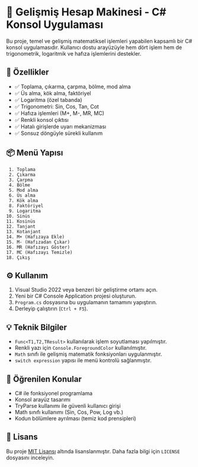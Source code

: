 
# 🧮 Gelişmiş Hesap Makinesi - C# Konsol Uygulaması

Bu proje, temel ve gelişmiş matematiksel işlemleri yapabilen kapsamlı bir C# konsol uygulamasıdır. Kullanıcı dostu arayüzüyle hem dört işlem hem de trigonometrik, logaritmik ve hafıza işlemlerini destekler.

## 🚀 Özellikler

- ✅ Toplama, çıkarma, çarpma, bölme, mod alma
- ✅ Üs alma, kök alma, faktöriyel
- ✅ Logaritma (özel tabanda)
- ✅ Trigonometri: Sin, Cos, Tan, Cot
- ✅ Hafıza işlemleri (M+, M-, MR, MC)
- ✅ Renkli konsol çıktısı
- ✅ Hatalı girişlerde uyarı mekanizması
- ✅ Sonsuz döngüyle sürekli kullanım

## 📦 Menü Yapısı

```
 1. Toplama
 2. Çıkarma
 3. Çarpma
 4. Bölme
 5. Mod alma
 6. Üs alma
 7. Kök alma
 8. Faktöriyel
 9. Logaritma
10. Sinüs
11. Kosinüs
12. Tanjant
13. Kotanjant
14. M+ (Hafızaya Ekle)
15. M- (Hafızadan Çıkar)
16. MR (Hafızayı Göster)
17. MC (Hafızayı Temizle)
18. Çıkış
```

## ⚙️ Kullanım

1. Visual Studio 2022 veya benzeri bir geliştirme ortamı açın.
2. Yeni bir C# Console Application projesi oluşturun.
3. `Program.cs` dosyasına bu uygulamanın tamamını yapıştırın.
4. Derleyip çalıştırın (`Ctrl + F5`).

## 💡 Teknik Bilgiler

- `Func<T1,T2,TResult>` kullanılarak işlem soyutlaması yapılmıştır.
- Renkli yazı için `Console.ForegroundColor` kullanılmıştır.
- `Math` sınıfı ile gelişmiş matematik fonksiyonları uygulanmıştır.
- `switch expression` yapısı ile menü kontrolü sağlanmıştır.

## 🧠 Öğrenilen Konular

- C# ile fonksiyonel programlama
- Konsol arayüz tasarımı
- TryParse kullanımı ile güvenli kullanıcı girişi
- Math sınıfı kullanımı (Sin, Cos, Pow, Log vb.)
- Kodun bölümlere ayrılması (temiz kod prensipleri)

## 📄 Lisans

Bu proje [MIT Lisansı](LICENSE) altında lisanslanmıştır. Daha fazla bilgi için `LICENSE` dosyasını inceleyin.
